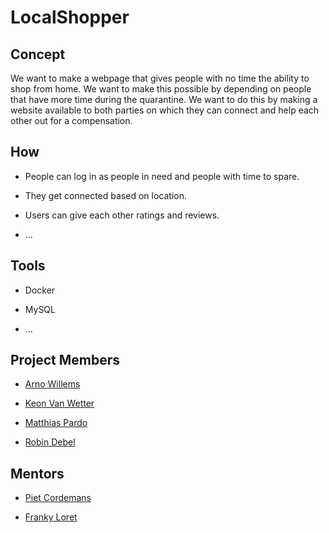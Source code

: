 # LocalShopper

## Concept

We want to make a webpage that gives people with no time the ability to shop from home. We want to make this possible by depending on people that have more time during the quarantine. We want to do this by making a website available to both parties on which they can connect and help each other out for a compensation.

## How

* People can log in as people in need and people with time to spare.

* They get connected based on location.

* Users can give each other ratings and reviews.

* ...

## Tools

* Docker

* MySQL

* ...

## Project Members

* [Arno Willems](https://github.com/ArnoWillems)

* [Keon Van Wetter](https://github.com/keon-vanwetter)

* [Matthias Pardo](https://github.com/matthiaspardo)

* [Robin Debel](https://github.com/RobinDebel)

## Mentors

* [Piet Cordemans](https://github.com/pcordemans)

* [Franky Loret](https://github.com/frankyloret)
